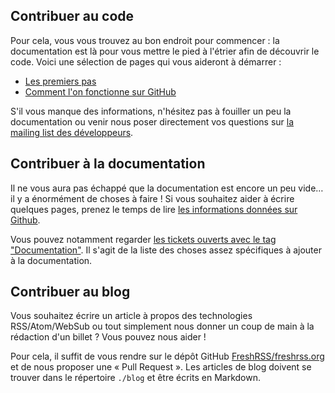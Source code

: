 ## Contribuer au code

Pour cela, vous vous trouvez au bon endroit pour commencer : la documentation est là pour vous mettre le pied à l'étrier afin de découvrir le code. Voici une sélection de pages qui vous aideront à démarrer :

- [Les premiers pas](developers/01_First_steps.md)
- [Comment l'on fonctionne sur GitHub](developers/02_Github.md)

S'il vous manque des informations, n'hésitez pas à fouiller un peu la documentation ou venir nous poser directement vos questions sur [la mailing list des développeurs](https://freshrss.org/mailman/listinfo/dev).

## Contribuer à la documentation

Il ne vous aura pas échappé que la documentation est encore un peu vide… il y a énormément de choses à faire ! Si vous souhaitez aider à écrire quelques pages, prenez le temps de lire [les informations données sur Github](https://github.com/FreshRSS/documentation/blob/master/README.fr.md).

Vous pouvez notamment regarder [les tickets ouverts avec le tag "Documentation"](https://github.com/FreshRSS/FreshRSS/issues?labels=Documentation&state=open). Il s'agit de la liste des choses assez spécifiques à ajouter à la documentation.

## Contribuer au blog

Vous souhaitez écrire un article à propos des technologies RSS/Atom/WebSub ou tout simplement nous donner un coup de main à la rédaction d'un billet ? Vous pouvez nous aider !

Pour cela, il suffit de vous rendre sur le dépôt GitHub [FreshRSS/freshrss.org](https://github.com/FreshRSS/freshrss.org) et de nous proposer une « Pull Request ». Les articles de blog doivent se trouver dans le répertoire `./blog` et être écrits en Markdown.

